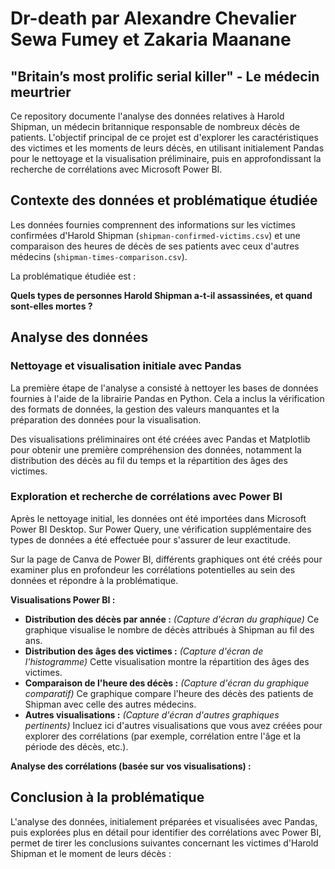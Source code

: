 # Dr-death  par Alexandre Chevalier Sewa Fumey et Zakaria Maanane

## "Britain’s most prolific serial killer" - Le médecin meurtrier

Ce repository documente l'analyse des données relatives à Harold Shipman, un médecin britannique responsable de nombreux décès de patients. L'objectif principal de ce projet est d'explorer les caractéristiques des victimes et les moments de leurs décès, en utilisant initialement Pandas pour le nettoyage et la visualisation préliminaire, puis en approfondissant la recherche de corrélations avec Microsoft Power BI.

## Contexte des données et problématique étudiée

Les données fournies comprennent des informations sur les victimes confirmées d'Harold Shipman (`shipman-confirmed-victims.csv`) et une comparaison des heures de décès de ses patients avec ceux d'autres médecins (`shipman-times-comparison.csv`).

La problématique étudiée est :

**Quels types de personnes Harold Shipman a-t-il assassinées, et quand sont-elles mortes ?**

## Analyse des données

### Nettoyage et visualisation initiale avec Pandas

La première étape de l'analyse a consisté à nettoyer les bases de données fournies à l'aide de la librairie Pandas en Python. Cela a inclus la vérification des formats de données, la gestion des valeurs manquantes et la préparation des données pour la visualisation.

Des visualisations préliminaires ont été créées avec Pandas et Matplotlib pour obtenir une première compréhension des données, notamment la distribution des décès au fil du temps et la répartition des âges des victimes.

### Exploration et recherche de corrélations avec Power BI

Après le nettoyage initial, les données ont été importées dans Microsoft Power BI Desktop. Sur Power Query, une vérification supplémentaire des types de données a été effectuée pour s'assurer de leur exactitude.

Sur la page de Canva de Power BI, différents graphiques ont été créés pour examiner plus en profondeur les corrélations potentielles au sein des données et répondre à la problématique.

**Visualisations Power BI :**


* **Distribution des décès par année :** *(Capture d'écran du graphique)* Ce graphique visualise le nombre de décès attribués à Shipman au fil des ans.
* **Distribution des âges des victimes :** *(Capture d'écran de l'histogramme)* Cette visualisation montre la répartition des âges des victimes.
* **Comparaison de l'heure des décès :** *(Capture d'écran du graphique comparatif)* Ce graphique compare l'heure des décès des patients de Shipman avec celle des autres médecins.
* **Autres visualisations :** *(Capture d'écran d'autres graphiques pertinents)* Incluez ici d'autres visualisations que vous avez créées pour explorer des corrélations (par exemple, corrélation entre l'âge et la période des décès, etc.).

**Analyse des corrélations (basée sur vos visualisations) :**



## Conclusion à la problématique

L'analyse des données, initialement préparées et visualisées avec Pandas, puis explorées plus en détail pour identifier des corrélations avec Power BI, permet de tirer les conclusions suivantes concernant les victimes d'Harold Shipman et le moment de leurs décès :

